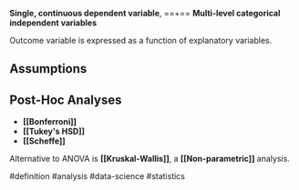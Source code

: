 **Single, continuous dependent variable**,
==+==
**Multi-level categorical independent variables**

Outcome variable is expressed as a function of explanatory variables.


## Assumptions



## Post-Hoc Analyses

- **[[Bonferroni]]**
- **[[Tukey's HSD]]**
- **[[Scheffe]]**


Alternative to ANOVA is **[[Kruskal-Wallis]]**, a **[[Non-parametric]]** analysis.

#definition #analysis #data-science #statistics 
